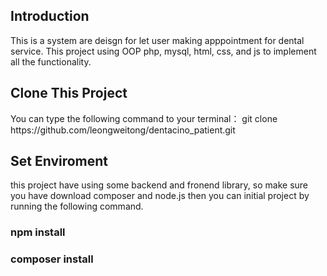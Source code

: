 <H2>Introduction</H2>
This is a system are deisgn for let user making apppointment for dental service. This project using OOP php, mysql, html, css, and js to implement all the functionality.

<h2>Clone This Project</h2>
You can type the following command to your terminal：
git clone https://github.com/leongweitong/dentacino_patient.git

<h2>Set Enviroment</h2>
this project have using some backend and fronend library, so make sure you have download composer and node.js
then you can initial project by running the following command.
<h3>npm install</h3>
<h3>composer install</h3>
